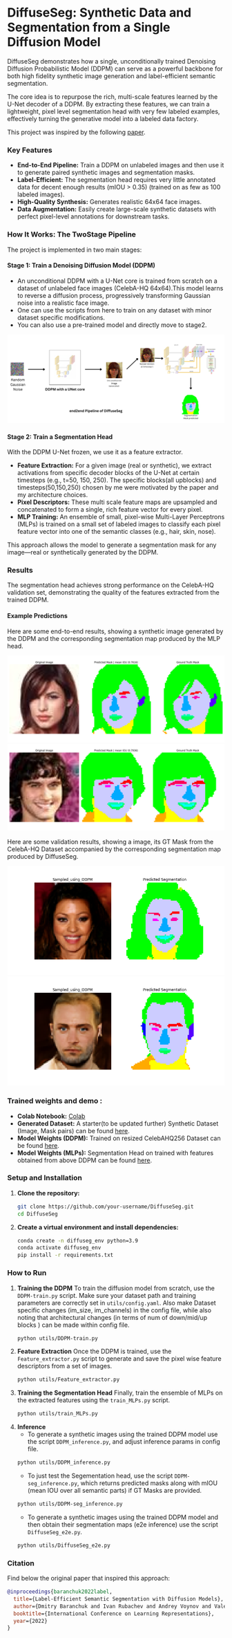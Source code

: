# DiffuseSeg: Synthetic Data and Segmentation from a Single Diffusion Model

DiffuseSeg demonstrates how a single, unconditionally trained Denoising Diffusion Probabilistic Model (DDPM) can serve as a powerful backbone for both high fidelity synthetic image generation and label-efficient semantic segmentation.

The core idea is to repurpose the rich, multi-scale features learned by the U-Net decoder of a DDPM. By extracting these features, we can train a lightweight, pixel level segmentation head with very few labeled examples, effectively turning the generative model into a labeled data factory.

This project was inspired by the following [paper](https://arxiv.org/abs/2112.03126).
### Key Features
- **End-to-End Pipeline:** Train a DDPM on unlabeled images and then use it to generate paired synthetic images and segmentation masks.
- **Label-Efficient:** The segmentation head requires very little annotated data for decent enough results (mIOU > 0.35) (trained on as few as 100 labeled images).
- **High-Quality Synthesis:** Generates realistic 64x64 face images.
- **Data Augmentation:** Easily create large-scale synthetic datasets with perfect pixel-level annotations for downstream tasks.

### How It Works: The TwoStage Pipeline
The project is implemented in two main stages:

#### Stage 1: Train a Denoising Diffusion Model (DDPM)
- An unconditional DDPM with a U-Net core is trained from scratch on a dataset of unlabeled face images (CelebA-HQ 64x64).This model learns to reverse a diffusion process, progressively transforming Gaussian noise into a realistic face image.
- One can use the scripts from here to train on any dataset with minor dataset specific modifications.
- You can also use a pre-trained model and directly move to stage2.

![A summary of DiffuseSeg](display_imgs/summary.png)

#### Stage 2: Train a Segmentation Head
With the DDPM U-Net frozen, we use it as a feature extractor.

- **Feature Extraction:** For a given image (real or synthetic), we extract activations from specific decoder blocks of the U-Net at certain timesteps (e.g., t=50, 150, 250). The specific blocks(all upblocks) and timesteps(50,150,250) chosen by me were motivated by the paper and my architecture choices.
- **Pixel Descriptors:** These multi scale feature maps are upsampled and concatenated to form a single, rich feature vector for every pixel.
- **MLP Training:** An ensemble of small, pixel-wise Multi-Layer Perceptrons (MLPs) is trained on a small set of labeled images to classify each pixel feature vector into one of the semantic classes (e.g., hair, skin, nose).


This approach allows the model to generate a segmentation mask for any image—real or synthetically generated by the DDPM.

### Results
The segmentation head achieves strong performance on the CelebA-HQ validation set, demonstrating the quality of the features extracted from the trained DDPM.

<!-- | Dataset | mIoU (%) | Notes |
| :--- | :---: | :--- |
| CelebAHQ64 Validation | 76.45 | [cite_start]Trained on only 100 labeled images[cite: 230]. | -->

#### Example Predictions
Here are some end-to-end results, showing a synthetic image generated by the DDPM and the corresponding segmentation map produced by the MLP head.

![Val_1](display_imgs/val_sample1.png)
![Val_1](display_imgs/val_sample2.png)

Here are some validation results, showing a image, its GT Mask from the CelebA-HQ Dataset accompanied by the corresponding segmentation map produced by DiffuseSeg.

![e2e_1](display_imgs/e2e_sample1.png)
![e2e_1](display_imgs/e2e_sample2.png)

### Trained weights and demo :
- **Colab Notebook:** [Colab](https://colab.research.google.com/drive/1ffuBn-7NH81qVtxXYh4Wxz3HFRHsw03-?usp=sharing)
- **Generated Dataset:** A starter(to be updated further) Synthetic Dataset (Image, Mask pairs) can be found [here](https://huggingface.co/datasets/Harish-JHR/DiffuseSeg_end2end).
- **Model Weights (DDPM):** Trained on resized CelebAHQ256 Dataset can be found [here](https://huggingface.co/Harish-JHR/DDPM_CelebAHQ64).
- **Model Weights (MLPs):** Segmentation Head on trained with features obtained from above DDPM can be found [here](https://huggingface.co/Harish-JHR/DiffuseSegWeights).

### Setup and Installation
1.  **Clone the repository:**
    ```bash
    git clone https://github.com/your-username/DiffuseSeg.git
    cd DiffuseSeg
    ```
2.  **Create a virtual environment and install dependencies:**
    ```bash
    conda create -n diffuseg_env python=3.9
    conda activate diffuseg_env
    pip install -r requirements.txt
    ```

### How to Run
1.  **Training the DDPM**
    To train the diffusion model from scratch, use the `DDPM-train.py` script. Make sure your dataset path and training parameters are correctly set in `utils/config.yaml`. Also make Dataset specific changes (im_size, im_channels) in the config file, while also noting that architectural changes (in terms of num of down/mid/up blocks ) can be made within config file.
    ```bash
    python utils/DDPM-train.py 
    ```
2.  **Feature Extraction**
    Once the DDPM is trained, use the `Feature_extractor.py` script to generate and save the pixel wise feature descriptors from a set of images.
    ```bash
    python utils/Feature_extractor.py 
    ```
3.  **Training the Segmentation Head**
    Finally, train the ensemble of MLPs on the extracted features using the `train_MLPs.py` script.
    ```bash
    python utils/train_MLPs.py 
    ```
4.  **Inference**
    - To generate a synthetic images using the trained DDPM model use the script `DDPM_inference.py`, and adjust inference params in config file.
    ```bash
    python utils/DDPM_inference.py
    ```
    - To just test the Segementation head, use the script `DDPM-seg_inference.py`, which returns predicted masks along with mIOU (mean IOU over all semantic parts) if GT Masks are provided.
    ```bash
    python utils/DDPM-seg_inference.py
    ```
    - To generate a synthetic images using the trained DDPM model and then obtain their segmentation maps (e2e inference) use the script `DiffuseSeg_e2e.py`.
    ```bash
    python utils/DiffuseSeg_e2e.py
    ```

### Citation
Find below the original paper that inspired this approach:
```bibtex
@inproceedings{baranchuk2022label,
  title={Label-Efficient Semantic Segmentation with Diffusion Models},
  author={Dmitry Baranchuk and Ivan Rubachev and Andrey Voynov and Valentin Khrulkov and Artem Babenko},
  booktitle={International Conference on Learning Representations},
  year={2022}
}
